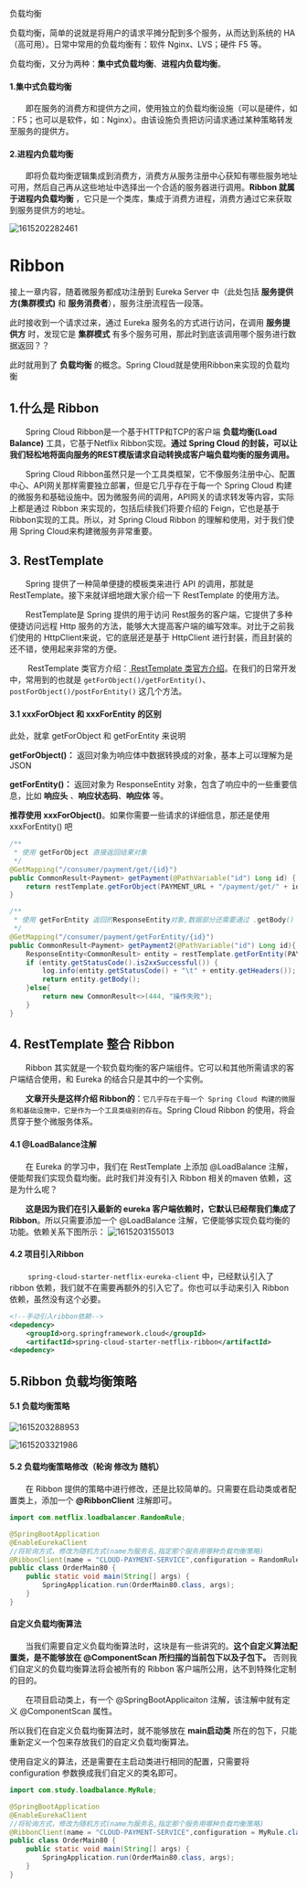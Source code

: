 负载均衡

负载均衡，简单的说就是将用户的请求平摊分配到多个服务，从而达到系统的 HA（高可用）。日常中常用的负载均衡有：软件 Nginx、LVS；硬件 F5 等。

负载均衡，又分为两种：**集中式负载均衡**、**进程内负载均衡**。

#### 1.集中式负载均衡

  即在服务的消费方和提供方之间，使用独立的负载均衡设施（可以是硬件，如 ：F5；也可以是软件，如：Nginx）。由该设施负责把访问请求通过某种策略转发至服务的提供方。

#### 2.进程内负载均衡

  即将负载均衡逻辑集成到消费方，消费方从服务注册中心获知有哪些服务地址可用，然后自己再从这些地址中选择出一个合适的服务器进行调用。**Ribbon 就属于进程内负载均衡** ，它只是一个类库，集成于消费方进程，消费方通过它来获取到服务提供方的地址。

![1615202282461](020-Ribbon/1615202282461.png)

# Ribbon

接上一章内容，随着微服务都成功注册到 Eureka Server 中（此处包括 **服务提供方(集群模式)** 和 **服务消费者**），服务注册流程告一段落。

此时接收到一个请求过来，通过 Eureka 服务名的方式进行访问，在调用 **服务提供方** 时，发现它是 **集群模式** 有多个服务可用，那此时到底该调用哪个服务进行数据返回？？

此时就用到了 **负载均衡** 的概念。Spring Cloud就是使用Ribbon来实现的负载均衡

## 1.什么是 Ribbon

  Spring Cloud Ribbon是一个基于HTTP和TCP的客户端 **负载均衡(Load Balance)** 工具，它基于Netflix Ribbon实现。**通过 Spring Cloud 的封装，可以让我们轻松地将面向服务的REST模版请求自动转换成客户端负载均衡的服务调用。**

  Spring Cloud Ribbon虽然只是一个工具类框架，它不像服务注册中心、配置中心、API网关那样需要独立部署，但是它几乎存在于每一个 Spring Cloud 构建的微服务和基础设施中。因为微服务间的调用，API网关的请求转发等内容，实际上都是通过 Ribbon 来实现的，包括后续我们将要介绍的 Feign，它也是基于 Ribbon实现的工具。所以，对 Spring Cloud Ribbon 的理解和使用，对于我们使用 Spring Cloud来构建微服务非常重要。

## 3. RestTemplate

  Spring 提供了一种简单便捷的模板类来进行 API 的调用，那就是 RestTemplate。接下来就详细地跟大家介绍一下 RestTemplate 的使用方法。

  RestTemplate是 Spring 提供的用于访问 Rest服务的客户端，它提供了多种便捷访问远程 Http 服务的方法，能够大大提高客户端的编写效率。对比于之前我们使用的 HttpClient来说，它的底层还是基于 HttpClient 进行封装，而且封装的还不错，使用起来非常的方便。

   RestTemplate 类官方介绍：[ RestTemplate 类官方介绍](https://docs.spring.io/spring-framework/docs/5.2.2.RELEASE/javadoc-api/org/springframework/web/client/RestTemplate.html)。在我们的日常开发中，常用到的也就是 `getForObject()/getForEntity()`、`postForObject()/postForEntity()` 这几个方法。

#### 3.1 xxxForObject 和 xxxForEntity 的区别

此处，就拿 getForObject 和 getForEntity 来说明

**getForObject()：** 返回对象为响应体中数据转换成的对象，基本上可以理解为是JSON

**getForEntity()：** 返回对象为 ResponseEntity 对象，包含了响应中的一些重要信息，比如 **响应头** 、**响应状态码**、**响应体** 等。

**推荐使用 xxxForObject()**。如果你需要一些请求的详细信息，那还是使用 xxxForEntity() 吧

```java
/**
 * 使用 getForObject 直接返回结果对象
 */
@GetMapping("/consumer/payment/get/{id}")
public CommonResult<Payment> getPayment(@PathVariable("id") Long id) {
    return restTemplate.getForObject(PAYMENT_URL + "/payment/get/" + id, CommonResult.class);
}

/**
 * 使用 getForEntity 返回的ResponseEntity对象,数据部分还需要通过 .getBody() 获取
 */
@GetMapping("/consumer/payment/getForEntity/{id}")
public CommonResult<Payment> getPayment2(@PathVariable("id") Long id){
    ResponseEntity<CommonResult> entity = restTemplate.getForEntity(PAYMENT_URL + "/payment/get/" + id, CommonResult.class);
    if (entity.getStatusCode().is2xxSuccessful()) {
        log.info(entity.getStatusCode() + "\t" + entity.getHeaders());
        return entity.getBody();
    }else{
        return new CommonResult<>(444, "操作失败");
    }
}
```

## 4. RestTemplate 整合 Ribbon

  Ribbon 其实就是一个软负载均衡的客户端组件。它可以和其他所需请求的客户端结合使用，和 Eureka 的结合只是其中的一个实例。

  **文章开头是这样介绍 Ribbon的**：`它几乎存在于每一个 Spring Cloud 构建的微服务和基础设施中，它是作为一个工具类级别的存在`。Spring Cloud Ribbon 的使用，将会贯穿于整个微服务体系。

#### 4.1 @LoadBalance注解

  在 Eureka 的学习中，我们在 RestTemplate 上添加 @LoadBalance 注解，便能帮我们实现负载均衡。此时我们并没有引入 Ribbon 相关的maven 依赖，这是为什么呢？

  **这是因为我们在引入最新的 eureka 客户端依赖时，它默认已经帮我们集成了 Ribbon**。所以只需要添加一个 @LoadBalance 注解，它便能够实现负载均衡的功能。依赖关系下图所示：
![1615203155013](020-Ribbon/1615203155013.png)

#### 4.2 项目引入Ribbon

   `spring-cloud-starter-netflix-eureka-client` 中，已经默认引入了 ribbon 依赖，我们就不在需要再额外的引入它了。你也可以手动来引入 Ribbon 依赖，虽然没有这个必要。

```xml
<!--手动引入ribbon依赖-->
<depedency>
	<groupId>org.springframework.cloud</groupId>
	<artifactId>spring-cloud-starter-netflix-ribbon</artifactId>
<depedency>
```

## 5.Ribbon 负载均衡策略

#### 5.1 负载均衡策略

![1615203288953](020-Ribbon/1615203288953.png)

![1615203321986](020-Ribbon/1615203321986.png)

#### 5.2 负载均衡策略修改（轮询 修改为 随机）

  在 Ribbon 提供的策略中进行修改，还是比较简单的。只需要在启动类或者配置类上，添加一个 **@RibbonClient** 注解即可。

```java
import com.netflix.loadbalancer.RandomRule;

@SpringBootApplication
@EnableEurekaClient
//将轮询方式，修改为随机方式(name为服务名,指定那个服务用哪种负载均衡策略)
@RibbonClient(name = "CLOUD-PAYMENT-SERVICE",configuration = RandomRule.class)
public class OrderMain80 {
    public static void main(String[] args) {
        SpringApplication.run(OrderMain80.class, args);
    }
}
```

#### 自定义负载均衡算法

  当我们需要自定义负载均衡算法时，这块是有一些讲究的。**这个自定义算法配置类，是不能够放在 @ComponentScan 所扫描的当前包下以及子包下。** 否则我们自定义的负载均衡算法将会被所有的 Ribbon 客户端所公用，达不到特殊化定制的目的。

  在项目启动类上，有一个 @SpringBootApplicaiton 注解，该注解中就有定义 @ComponentScan 属性。

所以我们在自定义负载均衡算法时，就不能够放在 **main启动类** 所在的包下，只能重新定义一个包来存放我们的自定义负载均衡算法。

使用自定义的算法，还是需要在主启动类进行相同的配置，只需要将 configuration 参数换成我们自定义的类名即可。

```java
import com.study.loadbalance.MyRule;

@SpringBootApplication
@EnableEurekaClient
//将轮询方式，修改为随机方式(name为服务名,指定那个服务用哪种负载均衡策略)
@RibbonClient(name = "CLOUD-PAYMENT-SERVICE",configuration = MyRule.class)
public class OrderMain80 {
    public static void main(String[] args) {
        SpringApplication.run(OrderMain80.class, args);
    }
}
```

